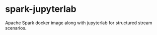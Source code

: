 # spark-jupyterlab
Apache Spark docker image along with jupyterlab for structured stream scenarios.
